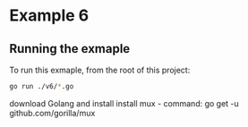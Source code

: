 # Example 6

## Running the exmaple

To run this exmaple, from the root of this project:

```sh
go run ./v6/*.go
```

download Golang and install
install mux - command: go get -u github.com/gorilla/mux